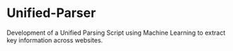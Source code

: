 # Unified-Parser
Development of a Unified Parsing Script using Machine Learning to extract key information across websites.